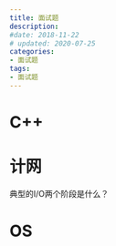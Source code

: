 ```yaml
---
title: 面试题
description: 
#date: 2018-11-22 
# updated: 2020-07-25
categories:
- 面试题
tags:
- 面试题
---
```




# C++





# 计网

典型的I/O两个阶段是什么？



# OS



